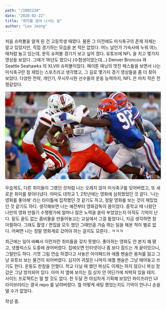 ```yaml
---
path: "/2002220"
date: "2020-02-22"
title: "취미를 찾아 나서는 길"
author: "Leo Jeong"
---
```

처음 슈퍼볼을 알게 된 건 고등학생 때였다. 물론 그 이전에도 미식축구의 존재 자체는 알고 있었지만, 직접 경기하는 모습을 본 적은 없었다. 어느 날인가 기숙사에 누워 여느 때처럼 놀고 있는데, 문득 슈퍼볼 경기가 보고 싶어 졌다. 유튜브에 NFL 을 치고 몇가지 영상을 보았다. 그때가 16년도 였으니 (수험생이었는데...) Denver Broncos 와 Seattle Seahawks 의 XLVIII 슈퍼볼이었다. 페이튼 매닝의 멋진 패스들을 보면서 나는 미식축구란 참 재밌는 스포츠라고 생각했고, 그 길로 몇가지 경기 영상들을 좀 더 찾아 보았다. 다양한 전략, 개인기, 무시무시한 선수들의 운동 능력까지, NFL 은 마치 작은 전쟁같았다.

<img src="../images/zunigausa.jpg" />

우습게도, 다른 취미들이 그랬던 것처럼 나는 오래지 않아 미식축구를 잊어버렸고, 또 새로운 취미를 찾아다녔다. 아마도 대학교 1, 2학년에는 영화에 심취했었던 것 같다. '나는 영화를 좋아해' 라는 타이틀에 집착했던 것 같기도 하고, 정말 영화를 보는 것이 재밌었던 것 같기도 하다. 생각해보면 나는 예전부터 영화감독이 꿈이었다. 중학교 때 나왔던 나만의 영화 만들기 수행평가에 얼마나 많은 노력을 쏟아 부었었는지 아직도 기억이 난다. 밑도 끝도 없는 좀비물을 만들어놓고는 교실에서 그걸 틀었다니, 지금 생각하면 참 아찔하다. 그래도 촬영 / 편집을 모두 했던 그때만큼 가슴 뛰는 일을 해본 적이 별로 없다. 어쩌면 나는 정말 영화계로 갔어야 하는 걸지도 모른다.. ㅋㅋㅋ

최근에는 일이 바빠서 이런저런 취미들을 갖지 못했다. 좋아하는 영화도 안 본지 꽤 됐고, 넷플릭스도 도중에 끊어버렸다. 집에오면 인터넷이나 좀 보다 잠드는 게 끝이었으니, 그럴만도 하다. 기껏 그림 연습 하겠다고 사놓은 아이패드와 애플 펜슬은 용처를 잃고 그냥 유튜브 보는 물건이 되어버렸다. 심지어 귀찮은 나머지 애플 펜슬은 그냥 떼어놓고 쓰기도 한다. 운동도 한참을 안했다. 학교 다닐 때 했던 복싱도 이제는 하지 않으니 복싱 장갑은 그냥 방치되어 있다. 아마 저 옆에 보이는 짐 상자 안 어딘가에 처박혀 있을 테지. 사이드 프로젝트는 말 할 것도 없다. 한 두달 전 야심차게 기획해 보았던 파이프라인 UI 라이브러리는 결국 repo 를 날려버렸다. 뭘 어떻게 세팅 했었는지도 기억이 안나니 손을 댈 수가 없었다.

작성 중.
